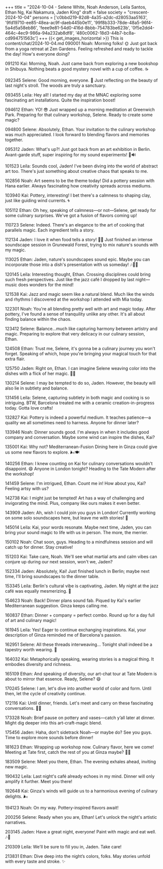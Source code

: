+++
title = "2024-10-04 - Selene White, Noah Anderson, Leila Santos, Ethan Ng, Kai Nakamura, Jaden King"
draft = false
society = "crescent-2024-10-04"
persons = ['c0bbd219-82d8-4a35-a2dc-d28053aa5163', '9fd19710-ee85-48ea-ac9f-daeb445b0e11', '99f8b333-78de-48a5-96f4-5a4d5a58eb86', 'feee9e81-54d0-416d-8bbb-754783be623b', '0f5e2dd4-464c-4ec9-986a-94a232ab8df8', '480c0062-18d3-44b7-bc8a-cd994751563c']
+++
{{< get_images_horizontal >}}
This is content/chat/2024-10-04.md
090001 Noah: Morning folks! 🌞 Just got back from a yoga retreat at Zen Gardens. Feeling refreshed and ready to tackle the day! How's everyone doing?

091210 Kai: Morning, Noah. Just came back from exploring a new bookshop in Shibuya. Nothing beats a good mystery novel with a cup of coffee. ☕

092345 Selene: Good morning, everyone. 🌿 Just reflecting on the beauty of last night's stroll. The woods are truly a sanctuary.

093455 Leila: Hey all! I started my day at the MNAC exploring some fascinating art installations. Quite the inspiration boost!

094612 Ethan: YO! 😎 Just wrapped up a morning meditation at Greenwich Park. Preparing for that culinary workshop, Selene. Ready to create some magic?

094800 Selene: Absolutely, Ethan. Your invitation to the culinary workshop was much appreciated. I look forward to blending flavors and memories together.

095312 Jaden: What's up?! Just got back from an art exhibition in Berlin. Avant-garde stuff, super inspiring for my sound experiments! 🎨🔊

101523 Leila: Sounds cool, Jaden! I've been diving into the world of abstract art too. There's just something about creative chaos that speaks to me.

102856 Noah: Art seems to be the theme today! Did a pottery session with Hana earlier. Always fascinating how creativity spreads across mediums.

103940 Kai: Pottery, interesting! I bet there's a calmness to shaping clay, just like guiding wind currents. 🌀

105112 Ethan: Oh hey, speaking of calmness—or not—Selene, get ready for some culinary surprises. We've got a fusion of flavors coming up!

110723 Selene: Indeed. There's an elegance to the art of cooking that parallels magic. Each ingredient tells a story.

112134 Jaden: I love it when food tells a story! 🥘✨ Just finished an intense soundscape session in Grunewald Forest, trying to mix nature's sounds with my magic.

113025 Ethan: Jaden, nature's soundscapes sound epic. Maybe you can incorporate those into a dish's presentation with us someday! 🎶👩‍🍳

120145 Leila: Interesting thought, Ethan. Crossing disciplines could bring such fresh perspectives. Just like the jazz café I dropped by last night—music does wonders for the mind!

121538 Kai: Jazz and magic seem like a natural blend. Much like the winds and rhythms I discovered at the workshop I attended with Mia today.

122301 Noah: You're all blending pretty well with art and magic today. After pottery, I've found a sense of tranquility unlike any other. It's all about finding balance within the chaos.

123412 Selene: Balance...much like capturing harmony between artistry and magic. Preparing to explore that very delicacy in our culinary session, Ethan.

124508 Ethan: Trust me, Selene, it's gonna be a culinary journey you won't forget. Speaking of which, hope you're bringing your magical touch for that extra flair.

125750 Jaden: Right on, Ethan. I can imagine Selene weaving color into the dishes with a flick of her magic. 🎨🥑

130214 Selene: I may be tempted to do so, Jaden. However, the beauty will also lie in subtlety and balance.

131456 Leila: Selene, capturing subtlety in both magic and cooking is so intriguing. BTW, Barcelona treated me with a ceramic creation-in-progress today. Gotta love crafts!

132827 Kai: Pottery is indeed a powerful medium. It teaches patience—a quality we all sometimes need to harness. Anyone for dinner later?

133946 Noah: Dinner sounds good. I'm always in when it includes good company and conversation. Maybe some wind can inspire the dishes, Kai?

135001 Kai: Why not? Mediterranean-Fusion Dining here in Ginza could give us some new flavors to explore. 🌬️🍽️

140256 Ethan: I knew counting on Kai for culinary conversations wouldn't disappoint. 😄 Anyone in London tonight? Heading to the Tate Modern after the workshop!

141459 Selene: I'm intrigued, Ethan. Count me in! How about you, Kai? Feeling artsy with us?

142738 Kai: I might just be tempted! Art has a way of challenging and invigorating the mind. Plus, company like ours makes it even better.

143909 Jaden: Ah, wish I could join you guys in London! Currently working on some solo soundscapes here, but leave me with stories! 📜

145014 Leila: Kai, your words resonate. Maybe next time, Jaden, you can bring your sound magic to life with us in person. The more, the merrier.

150102 Noah: Chat soon, guys. Heading to a mindfulness session and will catch up for dinner. Stay creative!

151203 Kai: Take care, Noah. We'll see what martial arts and calm vibes can conjure up during our next session, won't we, Jaden?

152334 Jaden: Absolutely, Kai! Just finished lunch in Berlin; maybe next time, I'll bring soundscapes to the dinner table.

153345 Leila: Berlin's cultural vibe is captivating, Jaden. My night at the jazz café was equally mesmerizing. 🎷

154623 Noah: Back! Dinner plans sound fab. Piqued by Kai's earlier Mediterranean suggestion. Ginza keeps calling me.

160837 Ethan: Dinner + company = perfect combo. Round up for a day full of art and culinary magic!

161945 Leila: Yes! Eager to continue exchanging inspirations. Kai, your description of Ginza reminded me of Barcelona's passion.

162951 Selene: All these threads interweaving... Tonight shall indeed be a tapestry worth wearing. 🌌

164032 Kai: Metaphorically speaking, wearing stories is a magical thing. It embodies diversity and richness.

165109 Ethan: And speaking of diversity, our art-chat tour at Tate Modern is about to mirror that essence. Ready, Selene? 😄

170245 Selene: I am, let's dive into another world of color and form. Until then, let the cycle of creativity continue.

172116 Kai: Until dinner, friends. Let's meet and carry on these fascinating conversations. 🕺🍴

173328 Noah: Brief pause on pottery and vases—catch y’all later at dinner. Might dig deeper into this art-craft-magic blend.

175456 Jaden: Haha, don't sidetrack Noah—or maybe do? See you guys. Time to explore more sounds before dinner!

181623 Ethan: Wrapping up workshop now. Culinary flavor, here we come! Meeting at Tate first, catch the rest of you at Ginza maybe? 🎨🍜

183509 Selene: Meet you there, Ethan. The evening exhales ahead, inviting new magic.

190432 Leila: Last night's café already echoes in my mind. Dinner will only amplify it further. Meet you there!

192648 Kai: Ginza's winds will guide us to a harmonious evening of culinary delights. 🌬️

194123 Noah: On my way. Pottery-inspired flavors await!

200256 Selene: Ready when you are, Ethan! Let's unlock the night's artistic narratives.

203145 Jaden: Have a great night, everyone! Paint with magic and eat well. 🎶🎨

210309 Leila: We'll be sure to fill you in, Jaden. Take care!

213831 Ethan: Dive deep into the night’s colors, folks. May stories unfold with every taste and stroke. ✨
